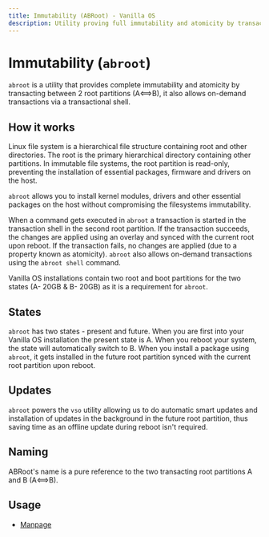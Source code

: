 ```yaml
---
title: Immutability (ABRoot) - Vanilla OS
description: Utility proving full immutability and atomicity by transacting between 2 root partitions with support for on-demand transactions via a transactional shell in Vanilla OS.
---
```


# Immutability (`abroot`)

`abroot` is a utility that provides complete immutability and atomicity by transacting between 2 root partitions (A⟺B), it also allows on-demand transactions via a transactional shell.

## How it works

Linux file system is a hierarchical file structure containing root and other directories. 
The root is the primary hierarchical directory containing other partitions.
In immutable file systems, the root partition is read-only, preventing the installation of essential packages, firmware and drivers on the host.

`abroot` allows you to install kernel modules, drivers and other essential packages on the host without compromising the filesystems immutability. 

When a command gets executed in `abroot` a transaction is started in the transaction shell in the second root partition. If the transaction succeeds, the changes are applied using an overlay and synced with the current root upon reboot. If the transaction fails, no changes are applied (due to a property known as atomicity). `abroot` also allows on-demand transactions using the `abroot shell` command.

Vanilla OS installations contain two root and boot partitions for the two states (A- 20GB & B- 20GB) as it is a requirement for `abroot`.

## States

`abroot` has two states - present and future. When you are first into your Vanilla OS installation the present state is A. When you reboot your system, the state will automatically switch to B. When you install a package using `abroot`,  it gets installed in the future root partition synced with the current root partition upon reboot.

## Updates

`abroot` powers the `vso` utility allowing us to do automatic smart updates and installation of updates in the background in the future root partition, thus saving time as an offline update during reboot isn't required.

## Naming

ABRoot's name is a pure reference to the two transacting root partitions A and B (A⟺B).

## Usage

- [Manpage](/docs/ABRoot/manpage)
